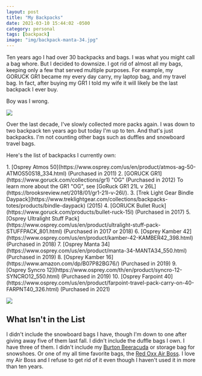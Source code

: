 ```yaml
---
layout: post
title: "My Backpacks"
date: 2021-03-10 15:44:02 -0500
category: personal
tags: [backpack]
image: "img/backpack-manta-34.jpg"
---
```


Ten years ago I had over 30 backpacks and bags. I was what you might call a bag whore. But I decided to downsize. I got rid of almost all my bags, keeping only a few that served multiple purposes. For example, my GORUCK GR1 became my every day carry, my laptop bag, and my travel bag. In fact, after buying my GR1 I told my wife it will likely be the last backpack I ever buy. 

Boy was I wrong. 

![](https://live.staticflickr.com/65535/51023176531_1e28fffb4a_c_d.jpg)

Over the last decade, I've slowly collected more packs again. I was down to two backpack ten years ago but today I'm up to ten. And that's just backpacks. I'm not counting other bags such as duffles and snowboard travel bags.

Here's the list of backpacks I currently own:

<div  markdown="1" class="custom-list">
1. [Osprey Atmos 50](https://www.osprey.com/us/en/product/atmos-ag-50-ATMOS50S18_334.html) (Purchased in 2011)
2. [GORUCK GR1](https://www.goruck.com/collections/gr1) "OG" (Purchased in 2012) To learn more about the GR1 "OG", see [GoRuck GR1 21L v 26L](https://brooksreview.net/2018/01/gr1-21l-v-26l/).
3. [Trek Light Gear Bindle Daypack](https://www.treklightgear.com/collections/backpacks-totes/products/bindle-daypack) (2015)
4. [GORUCK Bullet Ruck](https://www.goruck.com/products/bullet-ruck-15l) (Purchased in 2017)
5. [Osprey Ultralight Stuff Pack](https://www.osprey.com/us/en/product/ultralight-stuff-pack-STUFFPACK_801.html) (Purchased in 2017 or 2018)
6. [Osprey Kamber 42](https://www.osprey.com/us/en/product/kamber-42-KAMBER42_398.html) (Purchased in 2018)
7. [Osprey Manta 34](https://www.osprey.com/us/en/product/manta-34-MANTA34_550.html) (Purchased in 2019)
8. [Osprey Kamber 16](https://www.amazon.com/dp/B07P82BG76/) (Purchased in 2019)
9. [Osprey Syncro 12](https://www.osprey.com/th/en/product/syncro-12-SYNCRO12_550.html) (Purchased in 2019)
10. [Osprey Farpoint 40](https://www.osprey.com/us/en/product/farpoint-travel-pack-carry-on-40-FARPNT40_326.html) (Purchased in 2021)
</div>

![](https://live.staticflickr.com/65535/51022445858_d2ab9c4c27_c_d.jpg)

## What Isn't in the List

I didn't include the snowboard bags I have, though I'm down to one after giving away five of them last fall. I didn't include the duffle bags I own. I have three of them. I didn't include my [Burton Beeracuda](https://www.burton.com/us/en/p/beeracuda/W19-149461.html) or storage bag for snowshoes. Or one of my all time favorite bags, the [Red Oxx Air Boss](https://www.redoxx.com/air-boss-91018/p). I love my Air Boss and I refuse to get rid of it even though I haven't used it in more than ten years.
